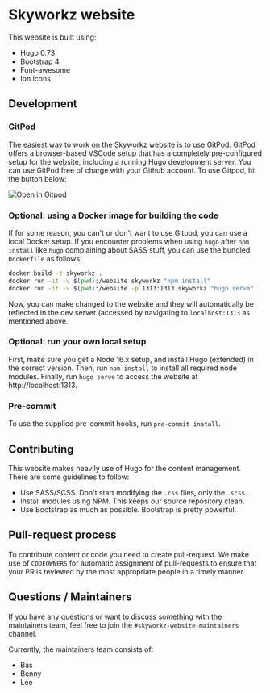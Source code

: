 # Skyworkz website

This website is built using:

 * Hugo 0.73
 * Bootstrap 4
 * Font-awesome
 * Ion icons

## Development

### GitPod
The easiest way to work on the Skyworkz website is to use GitPod. GitPod offers a browser-based VSCode setup that has a completely pre-configured setup for the website, including a running Hugo development server. You can use GitPod free of charge with your Github account. To use Gitpod, hit the button below:

[![Open in Gitpod](https://gitpod.io/button/open-in-gitpod.svg)](https://gitpod.io/#https://github.com/skyworkz/website)

### Optional: using a Docker image for building the code
If for some reason, you can't or don't want to use Gitpod, you can use a local Docker setup. If you encounter problems when using `hugo` after `npm install` like `hugo` complaining about SASS stuff, you can use the bundled `Dockerfile` as follows:
```bash
docker build -t skyworkz .
docker run -it -v $(pwd):/website skyworkz "npm install"
docker run -it -v $(pwd):/website -p 1313:1313 skyworkz "hugo serve"
```
Now, you can make changed to the website and they will automatically be reflected in the dev server (accessed by navigating to `localhost:1313` as mentioned above.

### Optional: run your own local setup
First, make sure you get a Node 16.x setup, and install Hugo (extended) in the correct version. Then, run `npm install` to install all required node modules. Finally, run `hugo serve` to access the website at http://localhost:1313.

### Pre-commit
To use the supplied pre-commit hooks, run `pre-commit install`.

## Contributing
This website makes heavily use of Hugo for the content management. There are some guidelines to follow:

 * Use SASS/SCSS. Don't start modifying the `.css` files, only the `.scss`.
 * Install modules using NPM. This keeps our source repository clean.
 * Use Bootstrap as much as possible. Bootstrap is pretty powerful.

 ## Pull-request process
 To contribute content or code you need to create pull-request. We make use of `CODEOWNERS` for automatic assignment of pull-requests to ensure that your PR is reviewed by the most appropriate people in a timely manner.

## Questions / Maintainers
If you have any questions or want to discuss something with the maintainers team, feel free to join the `#skyworkz-website-maintainers` channel.

Currently, the maintainers team consists of:
- Bas
- Benny
- Lee
